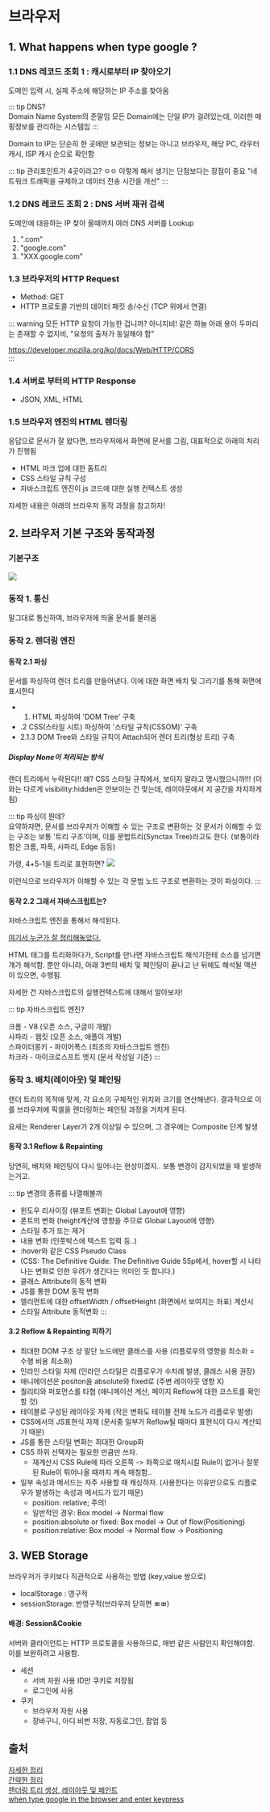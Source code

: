 # 브라우저

## 1. What happens when type google ?

### 1.1 DNS 레코드 조회 1 : 캐시로부터 IP 찾아오기

도메인 입력 시, 실제 주소에 해당하는 IP 주소를 찾아옴

::: tip DNS?  
Domain Name System의 준말임
모든 Domain에는 단일 IP가 걸려있는데,
이러한 매핑정보를 관리하는 시스템임
:::

Domain to IP는 단순히 한 곳에만 보관되는 정보는 아니고
브라우저, 해당 PC, 라우터 캐시, ISP 캐시 순으로 확인함

::: tip 관리포인트가 4곳이라고? 
ㅇㅇ 이렇게 해서 생기는 단점보다는 장점이 중요
"네트워크 트래픽을 규제하고 데이터 전송 시간을 개선"
::: 

### 1.2 DNS 레코드 조회 2 : DNS 서버 재귀 검색

도메인에 대응하는 IP 찾아 올때까지 여러 DNS 서버를 Lookup

1) ".com"
2) "google.com"
3) "XXX.google.com"

### 1.3 브라우저의 HTTP Request
- Method: GET
- HTTP 프로토콜 기반의 데이터 패킷 송/수신 (TCP 위에서 연결)

::: warning 모든 HTTP 요청이 가능한 겁니까?
아니지비! 같은 하늘 아래 용이 두마리는 존재할 수 없지비, "요청의 출처가 동일해야 함"

https://developer.mozilla.org/ko/docs/Web/HTTP/CORS  
:::

### 1.4 서버로 부터의 HTTP Response
- JSON, XML, HTML 

### 1.5 브라우저 엔진의 HTML 렌더링 
응답으로 문서가 잘 왔다면, 브라우저에서 화면에 문서를 그림, 대표적으로 아래의 처리가 진행됨  
 - HTML 마크 업에 대한 돔트리
 - CSS 스타일 규칙 구성
 - 자바스크립트 엔진이 js 코드에 대한 실행 컨텍스트 생성

자세한 내용은 아래의 브라우저 동작 과정을 참고하자!

## 2. 브라우저 기본 구조와 동작과정

### 기본구조

![](https://imgur.com/gHohduK.png)

### 동작 1. 통신
말그대로 통신하여, 브라우저에 띄울 문서를 불러옴

### 동작 2. 렌더링 엔진

#### 동작 2.1 파싱
문서를 파싱하여 렌더 트리를 만들어낸다.
이에 대한 화면 배치 및 그리기를 통해 화면에 표시한다
 - 1) HTML 파싱하여 'DOM Tree' 구축
 - .2 CSS(스타일 시트) 파싱하여 '스타일 규칙(CSSOM)' 구축 
 - 2.1.3 DOM Tree와 스타일 규칙이 Attach되어 렌더 트리(형상 트리) 구축

##### Display None이 처리되는 방식
렌더 트리에서 누락된다!!
왜? CSS 스타일 규칙에서, 보이지 말라고 명시했으니까!!!
(이와는 다르게  visibility:hidden은 안보이는 건 맞는데, 레이아웃에서 지 공간을 차지하게 됨)

::: tip 파싱이 뭔데?  
요약하자면, 문서를 브라우저가 이해할 수 있는 구조로 변환하는 것
문서가 이해할 수 있는 구조는 보통 '트리 구조'이며, 이를 문법트리(Synctax Tree)라고도 한다.
(보통이라함은 크롬, 파폭, 사파리, Edge 등등)

가령, 4+5-1을 트리로 표현하면?
![](https://imgur.com/t75idwi.png)

이런식으로 브라우저가 이해할 수 있는 각 문법 노드 구조로 변환하는 것이 파싱이다.
:::

#### 동작 2.2 그래서 자바스크립트는?

자바스크립트 엔진을 통해서 해석된다.

[여기서 누군가 잘 정리해놓았다.](https://slim8020.github.io/2021/05/12/web_browser_exec/)

HTML 태그를 트리화하다가, Script를 만나면 자바스크립트 해석기한테 소스를 넘기면 걔가 해석함.
뿐만 아니라, 아래 3번의 배치 및 페인팅이 끝나고 난 뒤에도 해석될 액션이 있으면, 수행됨.

자세한 건 자바스크립트의 실행컨텍스트에 대해서 알아보자!

::: tip 자바스크립트 엔진?  

크롬 - V8 (오픈 소스, 구글이 개발)  
사파리 - 웹킷 (오픈 소스, 애플이 개발)  
스파이더몽키 - 파이어폭스 (최초의 자바스크립트 엔진)  
차크라 - 마이크로스프트 엣지
(문서 작성일 기준)
:::

### 동작 3. 배치(레이아웃) 및  페인팅

렌더 트리의 목적에 맞게, 각 요소의 구체적인 위치와 크기를 연산해낸다.
결과적으로 이를 브라우저에 픽셀을 렌더링하는 페인팅 과정을 거치게 된다.

요새는 Renderer Layer가 2개 이상일 수 있으며, 그 경우에는 Composite 단계 발생

#### 동작 3.1 Reflow & Repainting

당연히, 배치와 페인팅이 다시 일어나는 현상이겠지.. 보통 변경이 감지되었을 때 발생하는거고.

::: tip 변경의 종류를 나열해볼까
- 윈도우 리사이징 (뷰포트 변화는 Global Layout에 영향)
- 폰트의 변화 (height계산에 영향을 주므로 Global Layout에 영향)
- 스타일 추가 또는 제거
- 내용 변화 (인풋박스에 텍스트 입력 등..)
- :hover와 같은 CSS Pseudo Class
- (CSS: The Definitive Guide: The Definitive Guide 55p에서, hover할 시 나타나는 변화로 인한 우려가 생긴다는 의미인 듯 합니다.)
- 클래스 Attribute의 동적 변화
- JS를 통한 DOM 동적 변화
- 엘리먼트에 대한 offsetWidth / offsetHeight (화면에서 보여지는 좌표) 계산시
- 스타일 Attribute 동적변화
:::


#### 3.2 Reflow & Repainting 피하기

- 최대한 DOM 구조 상 말단 노드에만 클래스를 사용 (리플로우의 영향을 최소화 = 수행 비용 최소화)  
- 인라인 스타일 자제 (인라인 스타일은 리플로우가 수차례 발생, 클래스 사용 권장)  
- 애니메이션은 positon을 absolute와 fixed로 (주변 레이아웃 영향 X)
- 퀄리티와 퍼포먼스를 타협 (애니메이션 계산, 페이지 Reflow에 대한 코스트를 확인할 것)
- 테이블로 구성된 레이아웃 자제 (작은 변화도 테이블 전체 노드가 리플로우 발생)
- CSS에서의 JS표현식 자제 (문서중 일부가 Reflow될 때마다 표현식이 다시 계산되기 때문)
- JS를 통한 스타일 변화는 최대한 Group화 
- CSS 하위 선택자는 필요한 만큼만 쓰자. 
  - 재계산시 CSS Rule에 따라 오른쪽 -> 좌쪽으로 매치시킬 Rule이 없거나 잘못된 Rule이 튀어나올 때까지 계속 매칭함..
- 일부 속성과 메서드는 자주 사용할 때 캐싱하자. (사용한다는 이유만으로도 리플로우가 발생하는 속성과 메서드가 있기 때문)
  - position: relative; 주의!
  - 일반적인 경우: Box model → Normal flow
  - position:absolute or fixed: Box model → Out of flow(Positioning)
  - position:relative: Box model → Normal flow → Positioning

## 3. WEB Storage
브라우저가 쿠키보다 직관적으로 사용하는 방법 (key,value 쌍으로)

- localStorage : 영구적
- sessionStorage: 반영구적(브라우저 닫히면 ㅃㅃ)

#### 배경: Session&Cookie
서버와 클라이언트는 HTTP 프로토콜을 사용하므로, 매번 같은 사람인지 확인해야함.
이를 보완하려고 사용함.

- 세션
  - 서버 자원 사용 ID만 쿠키로 저장됨
  - 로그인에 사용
- 쿠키
  - 브라우저 자원 사용
  - 장바구니, 아디 비번 저장, 자동로그인, 팝업 등
  

## 출처

[자세한 정리](https://d2.naver.com/helloworld/59361)  
[간략한 정리](https://medium.com/%EA%B0%9C%EB%B0%9C%EC%9E%90%EC%9D%98%ED%92%88%EA%B2%A9/%EB%B8%8C%EB%9D%BC%EC%9A%B0%EC%A0%80%EC%9D%98-%EB%A0%8C%EB%8D%94%EB%A7%81-%EA%B3%BC%EC%A0%95-5c01c4158ce)  
[렌더링 트리 생성, 레이아웃 및 페인트](https://developers.google.com/web/fundamentals/performance/critical-rendering-path/render-tree-construction?hl=ko)  
[when type google in the browser and enter keypress](https://medium.com/@maneesha.wijesinghe1/what-happens-when-you-type-an-url-in-the-browser-and-press-enter-bb0aa2449c1a)  